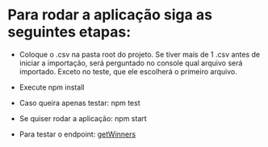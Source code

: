 # Para rodar a aplicação siga as seguintes etapas:

* Coloque o .csv na pasta root do projeto. Se tiver mais de 1 .csv antes de iniciar a importação, será perguntado no console qual arquivo será importado. Exceto no teste, que ele escolherá o primeiro arquivo.

* Execute npm install

* Caso queira apenas testar: npm test 

* Se quiser rodar a aplicação: npm start

* Para testar o endpoint: [getWinners](http://localhost:5000/award/Golden%20Raspberry%20Awards/category/Worst%20Picture/winners)